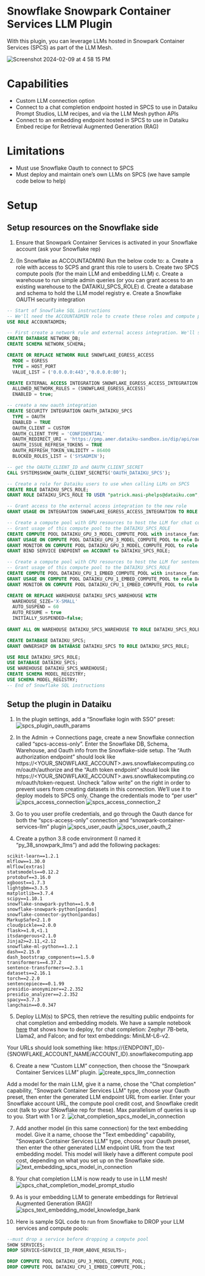 # Snowflake Snowpark Container Services LLM Plugin

With this plugin, you can leverage LLMs hosted in Snowpark Container Services (SPCS) as part of the LLM Mesh.

![Screenshot 2024-02-09 at 4 58 15 PM](https://github.com/dataiku/dss-plugin-snowpark-container-services-llm/assets/22987725/155dc4dd-148f-484a-a6c5-6643a52b2b2c)

# Capabilities

- Custom LLM connection option
- Connect to a chat completion endpoint hosted in SPCS to use in Dataiku Prompt Studios, LLM recipes, and via the LLM Mesh python APIs
- Connect to an embedding endpoint hosted in SPCS to use in Dataiku Embed recipe for Retrieval Augmented Generation (RAG)

# Limitations

- Must use Snowflake Oauth to connect to SPCS
- Must deploy and maintain one’s own LLMs on SPCS (we have sample code below to help)

# Setup
## Setup resources on the Snowflake side
1. Ensure that Snowpark Container Services is activated in your Snowflake account (ask your Snowflake rep)

2. (In Snowflake as ACCOUNTADMIN) Run the below code to:
	a. Create a role with access to SCPS and grant this role to users
	b. Create two SPCS compute pools (for the main LLM and embedding LLM)
	c. Create a warehouse to run simple admin queries (or you can grant access to an existing warehouse to the DATAIKU_SPCS_ROLE)
	d. Create a database and schema to hold the LLM model registry
	e. Create a Snowflake OAUTH security integration  

``` sql
-- Start of Snowflake SQL instructions
-- We'll need the ACCOUNTADMIN role to create these roles and compute pools
USE ROLE ACCOUNTADMIN;

-- First create a network rule and external access integration. We'll store them in a dedicated DB/Schema
CREATE DATABASE NETWORK_DB;
CREATE SCHEMA NETWORK_SCHEMA;

CREATE OR REPLACE NETWORK RULE SNOWFLAKE_EGRESS_ACCESS
  MODE = EGRESS
  TYPE = HOST_PORT
  VALUE_LIST = ('0.0.0.0:443','0.0.0.0:80');

CREATE EXTERNAL ACCESS INTEGRATION SNOWFLAKE_EGRESS_ACCESS_INTEGRATION
  ALLOWED_NETWORK_RULES = (SNOWFLAKE_EGRESS_ACCESS)
  ENABLED = true;

-- create a new oauth integration
CREATE SECURITY INTEGRATION OAUTH_DATAIKU_SPCS
  TYPE = OAUTH
  ENABLED = TRUE
  OAUTH_CLIENT = CUSTOM
  OAUTH_CLIENT_TYPE = 'CONFIDENTIAL'
  OAUTH_REDIRECT_URI = 'https://pmp.amer.dataiku-sandbox.io/dip/api/oauth2-callback'
  OAUTH_ISSUE_REFRESH_TOKENS = TRUE
  OAUTH_REFRESH_TOKEN_VALIDITY = 86400
  BLOCKED_ROLES_LIST = ('SYSADMIN');

-- get the OAUTH_CLIENT_ID and OAUTH_CLIENT_SECRET
CALL SYSTEM$SHOW_OAUTH_CLIENT_SECRETS('OAUTH_DATAIKU_SPCS');

-- Create a role for Dataiku users to use when calling LLMs on SPCS
CREATE ROLE DATAIKU_SPCS_ROLE;
GRANT ROLE DATAIKU_SPCS_ROLE TO USER "patrick.masi-phelps@dataiku.com";

-- Grant access to the external access integration to the new role
GRANT USAGE ON INTEGRATION SNOWFLAKE_EGRESS_ACCESS_INTEGRATION TO ROLE DATAIKU_SPCS_ROLE;

-- Create a compute pool with GPU resources to host the LLM for chat completion. GPU_3 is the smallest type with GPUs
-- Grant usage of this compute pool to the DATAIKU_SPCS_ROLE
CREATE COMPUTE POOL DATAIKU_GPU_3_MODEL_COMPUTE_POOL with instance_family=GPU_3 min_nodes=1 max_nodes=3;
GRANT USAGE ON COMPUTE POOL DATAIKU_GPU_3_MODEL_COMPUTE_POOL to role DATAIKU_SPCS_ROLE;
GRANT MONITOR ON COMPUTE POOL DATAIKU_GPU_3_MODEL_COMPUTE_POOL to role DATAIKU_SPCS_ROLE;
GRANT BIND SERVICE ENDPOINT on ACCOUNT to DATAIKU_SPCS_ROLE;

-- Create a compute pool with CPU resources to host the LLM for sentence embeddings. STANDARD_1 is the smallest type
-- Grant usage of this compute pool to the DATAIKU_SPCS_ROLE
CREATE COMPUTE POOL DATAIKU_CPU_1_EMBED_COMPUTE_POOL with instance_family=STANDARD_1 min_nodes=1 max_nodes=3;
GRANT USAGE ON COMPUTE POOL DATAIKU_CPU_1_EMBED_COMPUTE_POOL to role DATAIKU_SPCS_ROLE;
GRANT MONITOR ON COMPUTE POOL DATAIKU_CPU_1_EMBED_COMPUTE_POOL to role DATAIKU_SPCS_ROLE;

CREATE OR REPLACE WAREHOUSE DATAIKU_SPCS_WAREHOUSE WITH
  WAREHOUSE_SIZE='X-SMALL'
  AUTO_SUSPEND = 60
  AUTO_RESUME = true
  INITIALLY_SUSPENDED=false;
  
GRANT ALL ON WAREHOUSE DATAIKU_SPCS_WAREHOUSE TO ROLE DATAIKU_SPCS_ROLE;

CREATE DATABASE DATAIKU_SPCS;
GRANT OWNERSHIP ON DATABASE DATAIKU_SPCS TO ROLE DATAIKU_SPCS_ROLE;

USE ROLE DATAIKU_SPCS_ROLE;
USE DATABASE DATAIKU_SPCS;
USE WAREHOUSE DATAIKU_SPCS_WAREHOUSE;
CREATE SCHEMA MODEL_REGISTRY;
USE SCHEMA MODEL_REGISTRY;
-- End of Snowflake SQL instructions
```

## Setup the plugin in Dataiku
1. In the plugin settings, add a “Snowflake login with SSO” preset:
![spcs_plugin_oauth_params](https://github.com/dataiku/dss-plugin-snowpark-container-services-llm/assets/22987725/938ba63f-6713-4820-9462-9474f8ec6708)

2. In the Admin -> Connections page, create a new Snowflake connection called “spcs-access-only”. Enter the Snowflake DB, Schema, Warehouse, and Oauth info from the Snowflake-side setup. The “Auth authorization endpoint” should look like https://<YOUR_SNOWFLAKE_ACCOUNT>.aws.snowflakecomputing.com/oauth/authorize and the “Auth token endpoint” should look like https://<YOUR_SNOWFLAKE_ACCOUNT>.aws.snowflakecomputing.com/oauth/token-request. Uncheck “allow write” on the right in order to prevent users from creating datasets in this connection. We’ll use it to deploy models to SPCS only. Change the credentials mode to “per user”
![spcs_access_connection](https://github.com/dataiku/dss-plugin-snowpark-container-services-llm/assets/22987725/4fd6fa52-9b02-4479-af03-9d95c5f285bb)
![spcs_access_connection_2](https://github.com/dataiku/dss-plugin-snowpark-container-services-llm/assets/22987725/b99d299b-fa7d-4612-948a-228d9fdb1010)

3. Go to you user profile credentials, and go through the Oauth dance for both the “spcs-access-only” connection and “snowpark-container-services-llm” plugin
![spcs_user_oauth](https://github.com/dataiku/dss-plugin-snowpark-container-services-llm/assets/22987725/5e5dc06b-a4ab-49c0-b319-f4e283265d41)
![spcs_user_oauth_2](https://github.com/dataiku/dss-plugin-snowpark-container-services-llm/assets/22987725/c832f93b-d5dc-498f-9916-e875c94e1217)


4. Create a python 3.8 code environment (I named it “py_38_snowpark_llms”) and add the following packages:
```
scikit-learn==1.2.1
mlflow==1.30.0
mlflow[extras]
statsmodels==0.12.2
protobuf==3.16.0
xgboost==1.7.3
lightgbm==3.3.5
matplotlib==3.7.4
scipy==1.10.1
snowflake-snowpark-python==1.9.0
snowflake-snowpark-python[pandas]
snowflake-connector-python[pandas]
MarkupSafe<2.1.0
cloudpickle==2.0.0
flask>=1.0,<1.1
itsdangerous<2.1.0
Jinja2>=2.11,<2.12
snowflake-ml-python==1.2.1
dash==2.15.0
dash_bootstrap_components==1.5.0
transformers==4.37.2
sentence-transformers==2.3.1
datasets==2.16.1
torch==2.2.0
sentencepiece==0.1.99
presidio-anonymizer==2.2.352
presidio_analyzer==2.2.352
spacy==3.7.3
langchain==0.0.347
```

5. Deploy LLM(s) to SPCS, then retrieve the resulting public endpoints for chat completion and embedding models. We have a sample notebook [here](Deploy_LLMs_to_Snowpark_Container_Services.ipynb) that shows how to deploy, for chat completion: Zephyr 7B-beta, Llama2, and Falcon; and for text embeddings: MiniLM-L6-v2.

Your URLs should look something like: https://{ENDPOINT_ID}-{SNOWFLAKE_ACCOUNT_NAME/ACCOUNT_ID}.snowflakecomputing.app

6. Create a new “Custom LLM” connection, then choose the “Snowpark Container Services LLM” plugin.
![create_spcs_llm_connection](https://github.com/dataiku/dss-plugin-snowpark-container-services-llm/assets/22987725/26b9b008-c4ab-4909-afc3-5f7717e56dc1)

Add a model for the main LLM, give it a name, chose the "Chat completion" capability, "Snowpark Container Services LLM" type, choose your Oauth preset, then enter the generated LLM endpoint URL from earlier. Enter your Snowflake account URL, the compute pool credit cost, and Snowflake credit cost (talk to your SNowflake rep for these). Max parallelism of queries is up to you. Start with 1 or 2.
![chat_completion_spcs_model_in_connection](https://github.com/dataiku/dss-plugin-snowpark-container-services-llm/assets/22987725/ed61fbcb-cecd-4c88-b7ca-80922321eab7)

7. Add another model (in this same connection) for the text embedding model. Give it a name, choose the "Text embedding" capability, "Snowpark Container Services LLM" type, choose your Oauth preset, then enter the other generated LLM endpoint URL from the text embedding model. This model will likely have a different compute pool cost, depending on what you set up on the Snowflake side.
![text_embedding_spcs_model_in_connection](https://github.com/dataiku/dss-plugin-snowpark-container-services-llm/assets/22987725/c0ba3669-e4a6-473b-8f76-f91f0af691e7)

8. Your chat completion LLM is now ready to use in LLM mesh!
![spcs_chat_completion_model_prompt_studio](https://github.com/dataiku/dss-plugin-snowpark-container-services-llm/assets/22987725/075a49b9-d8ed-4814-96ef-23b04b9aec54)

9. As is your embedding LLM to generate embeddings for Retrieval Augmented Generation (RAG)!
![spcs_text_embedding_model_knowledge_bank](https://github.com/dataiku/dss-plugin-snowpark-container-services-llm/assets/22987725/631fe96c-616f-4ea3-8c41-ff2c9ee5b98a)

10. Here is sample SQL code to run from Snowflake to DROP your LLM services and compute pools:

```sql
--must drop a service before dropping a compute pool
SHOW SERVICES;
DROP SERVICE<SERVICE_ID_FROM_ABOVE_RESULTS>;

DROP COMPUTE POOL DATAIKU_GPU_3_MODEL_COMPUTE_POOL;
DROP COMPUTE POOL DATAIKU_CPU_1_EMBED_COMPUTE_POOL;
```
